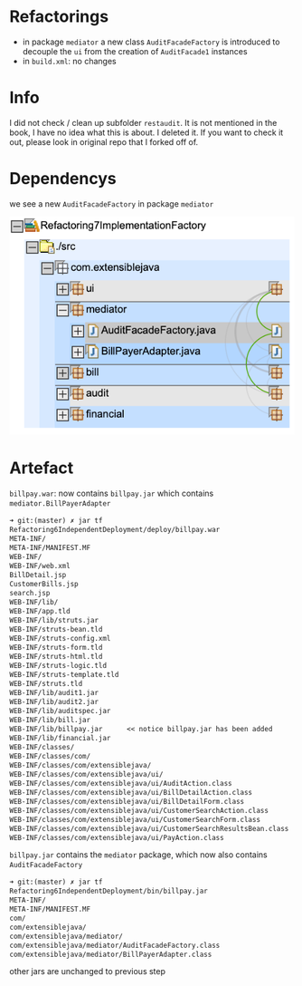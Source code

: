 # Refactorings

* in package `mediator` a new class `AuditFacadeFactory` is introduced to decouple the `ui` from the creation of `AuditFacade1` instances
* in `build.xml`: no changes

# Info

I did not check / clean up subfolder `restaudit`. It is not mentioned in the book, I have no idea what this is about. I deleted it. If you want to check it out, please look in original repo that I forked off of.

# Dependencys

we see a new `AuditFacadeFactory` in package `mediator`

![](images/sonargraph-auditfacadefactory-selected.png)

# Artefact

`billpay.war`: now contains `billpay.jar` which contains `mediator.BillPayerAdapter`

    ➜ git:(master) ✗ jar tf Refactoring6IndependentDeployment/deploy/billpay.war
    META-INF/
    META-INF/MANIFEST.MF
    WEB-INF/
    WEB-INF/web.xml
    BillDetail.jsp
    CustomerBills.jsp
    search.jsp
    WEB-INF/lib/
    WEB-INF/app.tld
    WEB-INF/lib/struts.jar
    WEB-INF/struts-bean.tld
    WEB-INF/struts-config.xml
    WEB-INF/struts-form.tld
    WEB-INF/struts-html.tld
    WEB-INF/struts-logic.tld
    WEB-INF/struts-template.tld
    WEB-INF/struts.tld
    WEB-INF/lib/audit1.jar
    WEB-INF/lib/audit2.jar
    WEB-INF/lib/auditspec.jar
    WEB-INF/lib/bill.jar
    WEB-INF/lib/billpay.jar      << notice billpay.jar has been added
    WEB-INF/lib/financial.jar
    WEB-INF/classes/
    WEB-INF/classes/com/
    WEB-INF/classes/com/extensiblejava/
    WEB-INF/classes/com/extensiblejava/ui/
    WEB-INF/classes/com/extensiblejava/ui/AuditAction.class
    WEB-INF/classes/com/extensiblejava/ui/BillDetailAction.class
    WEB-INF/classes/com/extensiblejava/ui/BillDetailForm.class
    WEB-INF/classes/com/extensiblejava/ui/CustomerSearchAction.class
    WEB-INF/classes/com/extensiblejava/ui/CustomerSearchForm.class
    WEB-INF/classes/com/extensiblejava/ui/CustomerSearchResultsBean.class
    WEB-INF/classes/com/extensiblejava/ui/PayAction.class

`billpay.jar` contains the `mediator` package, which now also contains `AuditFacadeFactory`

    ➜ git:(master) ✗ jar tf Refactoring6IndependentDeployment/bin/billpay.jar
    META-INF/
    META-INF/MANIFEST.MF
    com/
    com/extensiblejava/
    com/extensiblejava/mediator/
    com/extensiblejava/mediator/AuditFacadeFactory.class
    com/extensiblejava/mediator/BillPayerAdapter.class

other jars are unchanged to previous step
